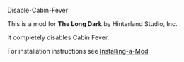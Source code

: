 Disable-Cabin-Fever


This is a mod for **The Long Dark** by Hinterland Studio, Inc.

It completely disables Cabin Fever.


For installation instructions see [Installing-a-Mod](https://github.com/WulfMarius/Disable-Cabin-Fever/releases/latest)
